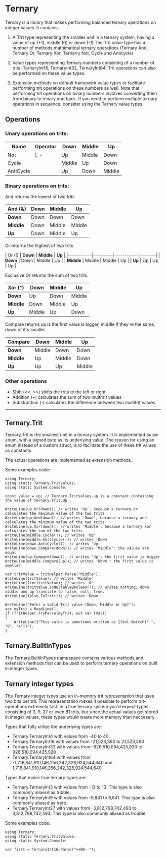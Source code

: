 # Ternary

Ternary is a library that makes performing balanced ternary operations on integer values.
It contains:

1. A **Trit** type representing the smalles unit in a ternary system, having a value of up (+1), middle (0) or down (-1)
The Trit value type has a number of methods mathimatical ternary operations (Ternary And, Ternary Or, Ternary Xor, Ternarry Not, Cycle and Anticycle)

2. Value types represemting Ternary numbers consisting of a number of trits: TernaryInt16, TernaryInt32, TernaryInt64. Trit operations can also be performed on these value types.

3. Extension methods on default framework value types to facilitate performing trit operations on these numbers as well. Note that performing trit operations on binary numbers involves converting them from binary to trinary and back. If you need to perform multiple ternary operations in sequence, consider using the Ternary value types.

## Operations

### Unary operations on trits:

| Name      | Operator | Down   | Middle | Up     |
|-----------|----------|--------|--------|--------|
| Not       | !, -     | Up     | Middle | Down   |
| Cycle     |          | Middle | Up     | Down   |
| AntiCycle |          | Up     | Down   | Middle |

### Binary operations on trits:

And returns the lowest of two trits

| And (&) | **Down** | **Middle** | **Up**     |
|---------|------|--------|--------|
| **Down**    | Down | Down   | Down   |
| **Middle**  | Down | Middle | Middle |
| **Up**      | Down | Middle | Up     |

Or returns the highest of two trits

| Or (|)     | **Down** | **Middle** | **Up** |
|------------|----------|------------|--------|
| **Down**   | Down     | Middle     | Up     |
| **Middle** | Middle   | Middle     | Up     |
| **Up**     | Up       | Up         | Up     |

Exclusive Or returns the sum of two trits. 

| Xor (^)    | **Down** | **Middle** | **Up** |
|------------|----------|------------|--------|
| **Down**   | Up       | Down       | Middle |
| **Middle** | Down     | Middle     | Up     |
| **Up**     | Middle   | Up         | Down   |

Compare returns up is the first value is bigger, middle if they're the same, down of it's smaller.

| Compare    | **Down** | **Middle** | **Up** |
|------------|----------|------------|--------|
| **Down**   | Middle   | Down       | Down   |
| **Middle** | Up       | Middle     | Down   |
| **Up**     | Up       | Up         | Middle |

### Other operations

* Shift (<<, >>) shifts the trits to the left or right
* Addition (+) calculates the sum of two multitrit values
* Substraction (-) calculates the difference between two multitrit values

--------

## Ternary.Trit

Ternary.Trit is the smallest unit in a ternary system. It is implemented as am enum, with a signed byte as its underlying value. The reason for using an enum instead of a custom struct, is to facilitate the use of these trit values as constants.

The actual operations are implemented as extension methods.

Some examples code:

```
using Ternary;
using static Ternary.TritValues;
using static System.Console;

const value = up; // Ternary.TritValues.up is a constant containing the value of Ternary.Trit.Up

WriteLine(up.Or(down)); // writes 'Up', because a ternary or calculates the maximum value of the two trits
WriteLine(up.And(down)); // writes 'Down', because a ternary and calculates the minimum value of the two trits
WriteLine(up.Xor(down)); // writes 'Middle', because a ternary xor calculates the sum of the two trits
WriteLine(middle.Cycle()); // writes 'Up'
WriteLine(middle.AntiCycle()); // writes 'Down'
WriteLine(down.AntiCycle()); // writes 'Up'
WriteLine(down.Compare(down)); // writes 'Middle': the values are equal
WriteLine(up.Compare(down)); // writes 'Up': the first value is bigger
WriteLine(middle.Compare(up)); // writes 'Down': the first value is smaller

var tritValue = TritHelper.Parse("Middle");
WriteLine(tritValue); // writes 'Middle'
WriteLine((int)tritValue); // writes '0'
WriteLine(tritValue.ToNullableBoolean()); // writes nothing; down, middle and up translate to false, null, true.
WriteLine(false.ToTrit()); // writes 'Down'

WriteLine("Enter a valid Trit value (Down, Middle or Up)");
var myTrit = ReadLine();
if (TritHelper.TryParse(myTrit, out var tVal))
{
    WriteLine($"This value is sometimes written as {tVal.Switch("-", "0", "+")}");
}
```

## Ternary.BuiltInTypes

The Ternary.BuiltInTypes namespace contains various methods and extension methods that can be used to perform ternary operations on built in integer types.

## Ternary integer types

The Ternary integer types use an in-memory trit representation that uses two bits per trit. This representation makes it possible to perform trit-operations extremely fast. In a true ternary system you'd expect types consisting of 3, 9, 27 or even 81 trits, but since the actual values get stored in integer values, these types would waste more memory than neccesary.

Types that fully utilize the underlying types are:

* Ternary.TernaryInt4 with values from -40 to 40
* Ternary.TernaryInt16 with values from -21,523,360 to 21,523,360
* Ternary.TernaryInt32 with values from -926,510,094,425,920 to 926,510,094,425,920
* Ternary.TernaryInt64 with values from  -1,716,841,910,146,256,242,328,924,544,640 and 1,716,841,910,146,256,242,328,924,544,640

Types that mimic true ternary types are:

* Ternary.TernaryInt3 with values from -13 to 13. This type is also commonly aliased as tribble.
* Ternary.TernaryInt9 with values from -9,841 to 9,841. This type is also commonly aliased as tryte.
* Ternary.TernaryInt27 with values from -3,812,798,742,493 to 3,812,798,742,493. This type is also commonly aliased as trouble.

Some examples code:

```
using Ternary;
using static Ternary.TritValues;
using static System.Console;

var first = TernaryInt16.Parse("++00--");
```
